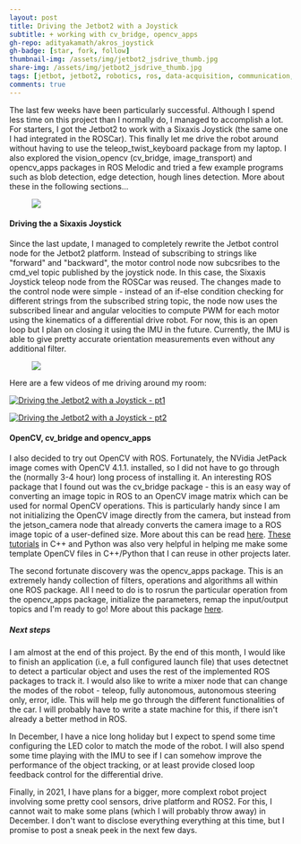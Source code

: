 ```yaml
---
layout: post
title: Driving the Jetbot2 with a Joystick
subtitle: + working with cv_bridge, opencv_apps
gh-repo: adityakamath/akros_joystick
gh-badge: [star, fork, follow]
thumbnail-img: /assets/img/jetbot2_jsdrive_thumb.jpg
share-img: /assets/img/jetbot2_jsdrive_thumb.jpg
tags: [jetbot, jetbot2, robotics, ros, data-acquisition, communication, teleoperation, software]
comments: true
---
```


The last few weeks have been particularly successful. Although I spend less time on this project than I normally do, I managed to accomplish a lot. For starters, I got the Jetbot2 to work with a Sixaxis Joystick (the same one I had integrated in the ROSCar). This finally let me drive the robot around without having to use the teleop_twist_keyboard package from my laptop. I also explored the vision_opencv (cv_bridge, image_transport) and opencv_apps packages in ROS Melodic and tried a few example programs such as blob detection, edge detection, hough lines detection. More about these in the following sections...

<figure class="aligncenter">
	<img src="https://adityakamath.github.com/assets/img/jetbot2_inhand2.jpg" />
</figure>

#### Driving the a Sixaxis Joystick

Since the last update, I managed to completely rewrite the Jetbot control node for the Jetbot2 platform. Instead of subscribing to strings like "forward" and "backward", the motor control node now subcsribes to the cmd_vel topic published by the joystick node. In this case, the Sixaxis Joystick teleop node from the ROSCar was reused. The changes made to the control node were simple - instead of an if-else condition checking for different strings from the subscribed string topic, the node now uses the subscribed linear and angular velocities to compute PWM for each motor using the kinematics of a differential drive robot. For now, this is an open loop but I plan on closing it using the IMU in the future. Currently, the IMU is able to give pretty accurate orientation measurements even without any additional filter. 

<figure class="aligncenter">
	<img src="https://adityakamath.github.com/assets/img/jetbot2_teleop_test.jpg" />
</figure>

Here are a few videos of me driving around my room:

[![Driving the Jetbot2 with a Joystick - pt1](https://adityakamath.github.com/assets/img/jetbot2_teleop1_test.png)](https://www.youtube.com/watch?v=yQLC6U3oic4 "Driving the Jetbot2 - pt1 - Click to Watch!")

[![Driving the Jetbot2 with a Joystick - pt2](https://adityakamath.github.com/assets/img/jetbot2_teleop2_test.png)](https://www.youtube.com/watch?v=AlmV-jZNECE "Driving the Jetbot2 - pt1 - Click to Watch!")

#### OpenCV, cv_bridge and opencv_apps

I also decided to try out OpenCV with ROS. Fortunately, the NVidia JetPack image comes with OpenCV 4.1.1. installed, so I did not have to go through the (normally 3-4 hour) long process of installing it. An interesting ROS package that I found out was the cv_bridge package - this is an easy way of converting an image topic in ROS to an OpenCV image matrix which can be used for normal OpenCV operations. This is particularly handy since I am not initializing the OpenCV image directly from the camera, but instead from the jetson_camera node that already converts the camera image to a ROS image topic of a user-defined size. More about this can be read [here](http://wiki.ros.org/cv_bridge). [These tutorials](http://wiki.ros.org/vision_opencv/Tutorials) in C++ and Python was also very helpful in helping me make some template OpenCV files in C++/Python that I can reuse in other projects later.

The second fortunate discovery was the opencv_apps package. This is an extremely handy collection of filters, operations and algorithms all within one ROS package. All I need to do is to rosrun the particular operation from the opencv_apps package, initialize the parameters, remap the input/output topics and I'm ready to go! More about this package [here](http://wiki.ros.org/opencv_apps). 

##### Next steps

I am almost at the end of this project. By the end of this month, I would like to finish an application (i.e, a full configured launch file) that uses detectnet to detect a particular object and uses the rest of the implemented ROS packages to track it. I would also like to write a mixer node that can change the modes of the robot - teleop, fully autonomous, autonomous steering only, error, idle. This will help me go through the different functionalities of the car. I will probably have to write a state machine for this, if there isn't already a better method in ROS.

In December, I have a nice long holiday but I expect to spend some time configuring the LED color to match the mode of the robot. I will also spend some time playing with the IMU to see if I can somehow improve the performance of the object tracking, or at least provide closed loop feedback control for the differential drive. 

Finally, in 2021, I have plans for a bigger, more complext robot project involving some pretty cool sensors, drive platform and ROS2. For this, I cannot wait to make some plans (which I will probably throw away) in December. I don't want to disclose everything everything at this time, but I promise to post a sneak peek in the next few days.
